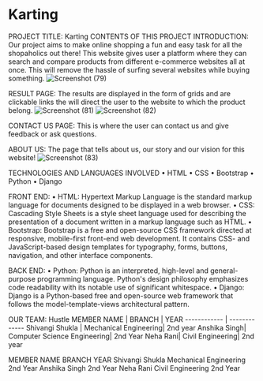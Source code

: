 # Karting
PROJECT TITLE: Karting
CONTENTS OF THIS PROJECT
INTRODUCTION: Our project aims to make online shopping a fun and easy task for all the shopaholics out there! This website gives user a platform where they can search and compare products from different e-commerce websites all at once. This will remove the hassle of surfing several websites while buying something. 
![Screenshot (79)](https://user-images.githubusercontent.com/71970506/102969903-8c4a1c00-451c-11eb-887c-3d55763fbc9e.png)

 
RESULT PAGE: The results are displayed in the form of grids and are clickable links the will direct the user to the website to which the product belong.
![Screenshot (81)](https://user-images.githubusercontent.com/71970506/102970076-e0550080-451c-11eb-8498-b663895642d8.png)
![Screenshot (82)](https://user-images.githubusercontent.com/71970506/102970168-0aa6be00-451d-11eb-943a-d8995d97fc1e.png)
 
CONTACT US PAGE: This is where the user can contact us and give feedback or ask questions.
 

ABOUT US: The page that tells about us, our story and our vision for this website!
![Screenshot (83)](https://user-images.githubusercontent.com/71970506/102970287-404ba700-451d-11eb-914f-c8afbe3bcfce.png)
 

TECHNOLOGIES AND LANGUAGES INVOLVED
•	HTML
•	CSS
•	Bootstrap
•	Python
•	Django

FRONT END:
•	HTML: Hypertext Markup Language is the standard markup language for documents designed to be displayed in a web browser.
•	CSS: Cascading Style Sheets is a style sheet language used for describing the presentation of a document written in a markup language such as HTML.
•	Bootstrap: Bootstrap is a free and open-source CSS framework directed at responsive, mobile-first front-end web development. It contains CSS- and JavaScript-based design templates for typography, forms, buttons, navigation, and other interface components.

BACK END:
•	Python: Python is an interpreted, high-level and general-purpose programming language. Python's design philosophy emphasizes code readability with its notable use of significant whitespace.
•	Django: Django is a Python-based free and open-source web framework that follows the model-template-views architectural pattern.


OUR TEAM: Hustle
MEMBER NAME | BRANCH | YEAR
------------ | -------------
Shivangi Shukla | Mechanical Engineering| 2nd year
Anshika Singh|	Computer Science Engineering| 2nd Year
Neha Rani| Civil Engineering| 2nd year


MEMBER NAME	BRANCH	YEAR
Shivangi Shukla	Mechanical Engineering	2nd Year
Anshika Singh	2nd Year
Neha Rani	Civil Engineering	2nd Year



